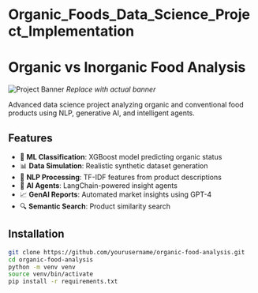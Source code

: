 # Organic_Foods_Data_Science_Project_Implementation

# Organic vs Inorganic Food Analysis

![Project Banner](https://example.com/organic-food-banner.jpg) 
*Replace with actual banner*

Advanced data science project analyzing organic and conventional food products using NLP, generative AI, and intelligent agents.

## Features

- 🧠 **ML Classification**: XGBoost model predicting organic status
- 📊 **Data Simulation**: Realistic synthetic dataset generation
- 💬 **NLP Processing**: TF-IDF features from product descriptions
- 🤖 **AI Agents**: LangChain-powered insight agents
- 📈 **GenAI Reports**: Automated market insights using GPT-4
- 🔍 **Semantic Search**: Product similarity search

## Installation

```bash
git clone https://github.com/yourusername/organic-food-analysis.git
cd organic-food-analysis
python -m venv venv
source venv/bin/activate
pip install -r requirements.txt
